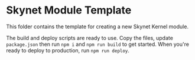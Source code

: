 # Skynet Module Template

This folder contains the template for creating a new Skynet Kernel module.

The build and deploy scripts are ready to use. Copy the files, update `package.json` then run `npm i` and `npm run build` to get started. When you're ready to deploy to production, run `npm run deploy`.
